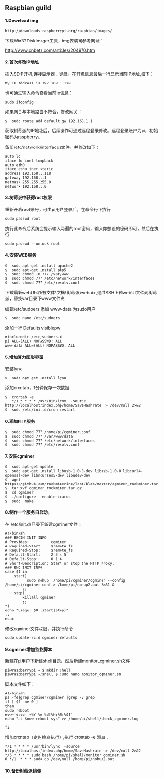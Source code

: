 ﻿## Raspbian guild

#### 1.Download img

    http://downloads.raspberrypi.org/raspbian/images/

下载Win32DiskImager工具，img安装可参考网址：

   http://www.cnbeta.com/articles/204970.htm

#### 2.首次修改IP地址
插入SD卡开机,连接显示器，键盘。在开机信息最后一行显示当前IP地址,如下：
````
My IP Address is 192.168.1.128
````

也可通过输入命令查看当前ip信息：
````
sudo ifconfig
````

如果网关与本地路由不符合，修改网关：
    
````
$  sudo route add default gw 192.168.1.1
````

获取树莓派的IP地址后，后续操作可通过远程登录修改。远程登录账户为pi，初始密码为raspberry。

备份/etc/network/interfaces文件，并修改如下：
````
auto lo
iface lo inet loopback
auto eth0
iface eth0 inet static
address 192.168.1.118
gateway 192.168.1.1
netmask 255.255.255.0
network 192.168.1.0
````

#### 3.树莓派中获得root权限

重新开启root账号，可由pi用户登录后，在命令行下执行
````
sudo passwd root
````
执行此命令后系统会提示输入两遍的root密码，输入你想设的密码即可，然后在执行
````
sudo passwd --unlock root
````

#### 4.安装WEB服务

````
$  sudo apt-get install apache2
$  sudo apt-get install php5
$  sudo chmod -R 777 /var/www
$  sudo chmod 777 /etc/network/interfaces
$  sudo chmod 777 /etc/resolv.conf 
````
下载最新webUI<所有文件\文档\树莓派\webui>,通过SSH上传webUI文件到树莓派，替换var目录下www文件夹

编辑/etc/sudoers 添加 www-data 为sudo用户

````
$  sudo nano /etc/sudoers
````

添加一行 Defaults visiblepw

````
#includedir /etc/sudoers.d
pi ALL=(ALL) NOPASSWD: ALL
www-data ALL=(ALL) NOPASSWD: ALL
````

#### 5.增加算力图形界面

安装lynx 

````
$  sudo apt-get install lynx
````

添加crontab，1分钟保存一次数据

````
$  crontab -e
   */1 * * * * /usr/bin/lynx  -source  http://localhost/index.php/home/SaveHashrate  > /dev/null 2>&2
$  sudo /etc/init.d/cron restart
````

#### 6.添加PHP服务

````
$  sudo chmod 777 /home/pi/cgminer.conf 
$  sudo chmod 777 /var/www/data
$  sudo chmod 777 /etc/network/interfaces
$  sudo chmod 777 /etc/resolv.conf 
````
#### 7.安装cgminer

```
$  sudo apt-get update
$  sudo apt-get install libusb-1.0-0-dev libusb-1.0-0 libcurl4-openssl-dev libncurses5-dev libudev-dev
$  wget https://github.com/rockminerinc/Test/blob/master/cgminer_rockminer.tar.gz
$  tar xvf cgminer_rockminer.tar.gz
$  cd cgminer
$  ./configure --enable-icarus
$  sudo  make
```

#### 8.制作一个服务自启动。
在 /etc/init.d/目录下新建cgminer文件：

```
#!/bin/sh
### BEGIN INIT INFO
# Provides:          cgminer
# Required-Start:    $remote_fs
# Required-Stop:     $remote_fs
# Default-Start:     2 3 4 5
# Default-Stop:      0 1 6
# Short-Description: Start or stop the HTTP Proxy.
### END INIT INFO
case $1 in
    start)
          sudo nohup  /home/pi/cgminer/cgminer --config /home/pi/cgminer.conf > /home/pi/nohup2.out 2>&1 &
        ;;
    stop)
        killall cgminer
        ;;
*)
echo "Usage: $0 (start|stop)"
;;
esac
```

修改cgminer文件权限，并执行命令

```
sudo update-rc.d cgminer defaults
```

####  9.cgminer增加监控脚本

新建在pi用户下新建shell目录，然后新建monitor_cgminer.sh文件
````
pi@raspberrypi ~ $ mkdir shell 
pi@raspberrypi ~/shell $ sudo nano monitor_cgminer.sh
````
脚本文件如下：

````
#!/bin/sh
ps -fe|grep cgminer/cgminer |grep -v grep
if [ $? -ne 0 ]
then
sudo reboot
now=`date  +%Y-%m-%d[%H:%M:%S]` 
echo "at $now reboot sys" >> /home/pi/shell/check_cgminer.log 

fi
````
增加crontab（定时检查执行）,执行 crontab -e  添加：

````
*/1 * * * * /usr/bin/lynx  -source  http://localhost/index.php/home/SaveHashrate  > /dev/null 2>&2
*/5 * * * * sudo bash /home/pi/shell/monitor_cgminer.sh
0 */1  * * * sudo cp /dev/null /home/pi/nohup2.out
````

#### 10.备份树莓派镜像
